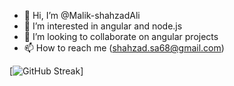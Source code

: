 - 👋 Hi, I’m @Malik-shahzadAli
- 👀 I’m interested in angular and node.js
- 💞️ I’m looking to collaborate on angular projects
- 📫 How to reach me (shahzad.sa68@gmail.com)

[![GitHub Streak](https://streak-stats.demolab.com?user=Malik-shahzadAli&theme=dark)]
